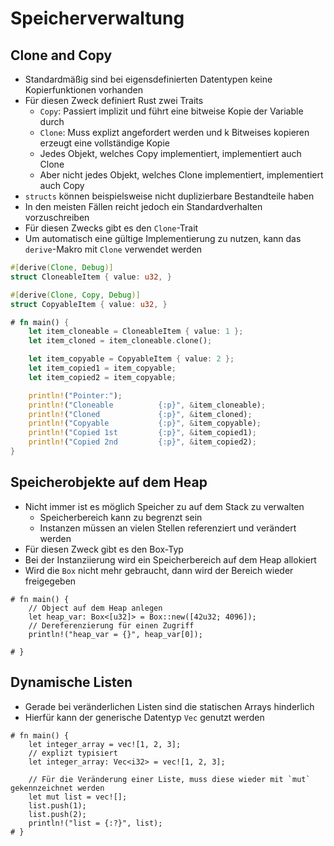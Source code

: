 # Speicherverwaltung

## Clone and Copy

* Standardmäßig sind bei eigensdefinierten Datentypen keine Kopierfunktionen vorhanden
* Für diesen Zweck definiert Rust zwei Traits
    * `Copy`: Passiert implizit und führt eine bitweise Kopie der Variable durch
    * `Clone`: Muss explizt angefordert werden und k Bitweises kopieren erzeugt eine vollständige Kopie
    * Jedes Objekt, welches Copy implementiert, implementiert auch Clone
    * Aber nicht jedes Objekt, welches Clone implementiert, implementiert auch Copy
* `structs` können beispielsweise nicht duplizierbare Bestandteile haben
* In den meisten Fällen reicht jedoch ein Standardverhalten vorzuschreiben
* Für diesen Zwecks gibt es den `Clone`-Trait
* Um automatisch eine gültige Implementierung zu nutzen, kann das `derive`-Makro mit `Clone` verwendet werden

```rust
#[derive(Clone, Debug)]
struct CloneableItem { value: u32, }

#[derive(Clone, Copy, Debug)]
struct CopyableItem { value: u32, }

# fn main() {
    let item_cloneable = CloneableItem { value: 1 };
    let item_cloned = item_cloneable.clone();

    let item_copyable = CopyableItem { value: 2 };
    let item_copied1 = item_copyable;
    let item_copied2 = item_copyable;

    println!("Pointer:");
    println!("Cloneable          {:p}", &item_cloneable);
    println!("Cloned             {:p}", &item_cloned);
    println!("Copyable           {:p}", &item_copyable);
    println!("Copied 1st         {:p}", &item_copied1);
    println!("Copied 2nd         {:p}", &item_copied2);
}
```

## Speicherobjekte auf dem Heap

* Nicht immer ist es möglich Speicher zu auf dem Stack zu verwalten
  * Speicherbereich kann zu begrenzt sein
  * Instanzen müssen an vielen Stellen referenziert und verändert werden
* Für diesen Zweck gibt es den Box-Typ
* Bei der Instanziierung wird ein Speicherbereich auf dem Heap allokiert
* Wird die `Box` nicht mehr gebraucht, dann wird der Bereich wieder freigegeben

```rust,editable
# fn main() {
    // Object auf dem Heap anlegen
    let heap_var: Box<[u32]> = Box::new([42u32; 4096]);
    // Dereferenzierung für einen Zugriff
    println!("heap_var = {}", heap_var[0]);

# }
```

## Dynamische Listen

* Gerade bei veränderlichen Listen sind die statischen Arrays hinderlich
* Hierfür kann der generische Datentyp `Vec` genutzt werden

```rust,editable
# fn main() {
    let integer_array = vec![1, 2, 3];
    // explizt typisiert
    let integer_array: Vec<i32> = vec![1, 2, 3];

    // Für die Veränderung einer Liste, muss diese wieder mit `mut` gekennzeichnet werden
    let mut list = vec![];
    list.push(1);
    list.push(2);
    println!("list = {:?}", list);
# }
```


